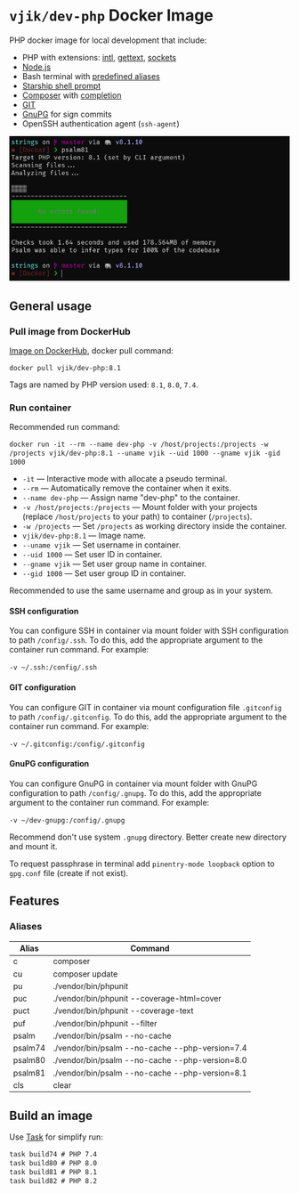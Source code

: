 # `vjik/dev-php` Docker Image

PHP docker image for local development that include:

- PHP with extensions:
  [intl](https://www.php.net/manual/intro.intl.php),
  [gettext](https://www.php.net/manual/intro.gettext.php),
  [sockets](https://www.php.net/manual/intro.sockets.php)
- [Node.js](https://nodejs.org/)
- Bash terminal with [predefined aliases](#aliases)
- [Starship shell prompt](https://starship.rs/)
- [Composer](https://getcomposer.org/) with [completion](https://getcomposer.org/doc/03-cli.md#bash-completions)
- [GIT](https://git-scm.com/)
- [GnuPG](https://www.gnupg.org/) for sign commits
- OpenSSH authentication agent (`ssh-agent`)

![](screenshot.png)

## General usage

### Pull image from DockerHub

[Image on DockerHub](https://hub.docker.com/r/vjik/dev-php), docker pull command:

```shell
docker pull vjik/dev-php:8.1
```

Tags are named by PHP version used: `8.1`, `8.0`, `7.4`.

### Run container

Recommended run command:

```shell
docker run -it --rm --name dev-php -v /host/projects:/projects -w /projects vjik/dev-php:8.1 --uname vjik --uid 1000 --gname vjik -gid 1000
```

- `-it` — Interactive mode with allocate a pseudo terminal.
- `--rm` — Automatically remove the container when it exits.
- `--name dev-php` — Assign name "dev-php" to the container.
- `-v /host/projects:/projects` — Mount folder with your projects (replace `/host/projects` to your path) to container
  (`/projects`).
- `-w /projects` — Set `/projects` as working directory inside the container.
- `vjik/dev-php:8.1` — Image name.
- `--uname vjik` — Set username in container.
- `--uid 1000` — Set user ID in container.
- `--gname vjik` — Set user group name in container.
- `--gid 1000` — Set user group ID in container.

Recommended to use the same username and group as in your system.

#### SSH configuration

You can configure SSH in container via mount folder with SSH configuration to path `/config/.ssh`. To do this, add the
appropriate argument to the container run command. For example:

`-v ~/.ssh:/config/.ssh`

#### GIT configuration

You can configure GIT in container via mount configuration file `.gitconfig` to path `/config/.gitconfig`. To do this, 
add the appropriate argument to the container run command. For example:

`-v ~/.gitconfig:/config/.gitconfig`

#### GnuPG configuration

You can configure GnuPG in container via mount folder with GnuPG configuration to path `/config/.gnupg`. To do this, add the
appropriate argument to the container run command. For example:

`-v ~/dev-gnupg:/config/.gnupg`

Recommend don't use system `.gnupg` directory. Better create new directory and mount it.

To request passphrase in terminal add `pinentry-mode loopback` option to `gpg.conf` file (create if not exist).

## Features

### Aliases

| Alias   | Command                                         |
|---------|-------------------------------------------------|
| c       | composer                                        |
| cu      | composer update                                 |
| pu      | ./vendor/bin/phpunit                            |
| puc     | ./vendor/bin/phpunit --coverage-html=cover      |
| puct    | ./vendor/bin/phpunit --coverage-text            |
| puf     | ./vendor/bin/phpunit --filter                   |
| psalm   | ./vendor/bin/psalm --no-cache                   |
| psalm74 | ./vendor/bin/psalm --no-cache --php-version=7.4 |
| psalm80 | ./vendor/bin/psalm --no-cache --php-version=8.0 |
| psalm81 | ./vendor/bin/psalm --no-cache --php-version=8.1 |
| cls     | clear                                           |

## Build an image

Use [Task](https://taskfile.dev/) for simplify run:

```shell
task build74 # PHP 7.4
task build80 # PHP 8.0
task build81 # PHP 8.1
task build82 # PHP 8.2
```
